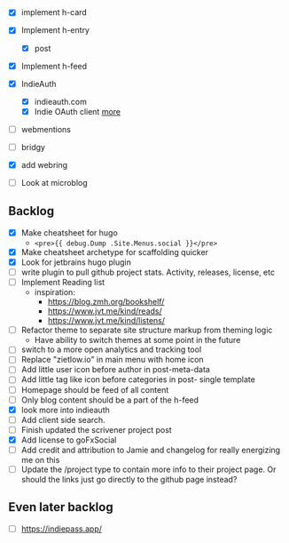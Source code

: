 ## 

- [x] implement h-card
- [x] Implement h-entry
  - [x] post
- [x] Implement h-feed
- [x] IndieAuth
  - [x] indieauth.com
  - [x] Indie OAuth client [more](https://indieweb.org/IndieAuth)
- [ ] webmentions
- [ ] bridgy
- [x] add webring

- [ ] Look at microblog

## Backlog

- [x] Make cheatsheet for hugo
  - `<pre>{{ debug.Dump .Site.Menus.social }}</pre>`
- [x] Make cheatsheet archetype for scaffolding quicker
- [x] Look for jetbrains hugo plugin
- [ ] write plugin to pull github project stats. Activity, releases, license, etc
- [ ] Implement Reading list
  - inspiration: 
    - https://blog.zmh.org/bookshelf/
    - https://www.jvt.me/kind/reads/
    - https://www.jvt.me/kind/listens/
- [ ] Refactor theme to separate site structure markup from theming logic
  - Have ability to switch themes at some point in the future
- [ ] switch to a more open analytics and tracking tool
- [ ] Replace "zietlow.io" in main menu with home icon
- [ ] Add little user icon before author in post-meta-data
- [ ] Add little tag like icon before categories in post- single template
- [ ] Homepage should be feed of all content
- [ ] Only blog content should be a part of the h-feed
- [x] look more into indieauth
- [ ] Add client side search.
- [ ] Finish updated the scrivener project post 
- [x] Add license to goFxSocial
- [ ] Add credit and attribution to Jamie and changelog for really energizing me on this
- [ ] Update the /project type to contain more info to their project page. Or should the links just go directly to the github page instead?

## Even later backlog
- [ ] https://indiepass.app/